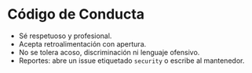 # Código de Conducta


- Sé respetuoso y profesional.
- Acepta retroalimentación con apertura.
- No se tolera acoso, discriminación ni lenguaje ofensivo.
- Reportes: abre un issue etiquetado `security` o escribe al mantenedor.